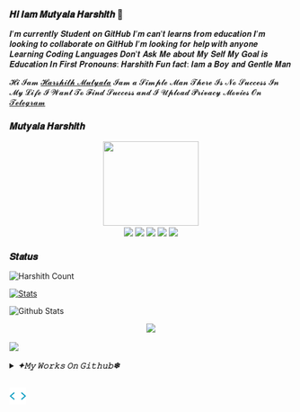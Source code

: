 ### 𝑯𝒊 𝑰𝒂𝒎 𝑴𝒖𝒕𝒚𝒂𝒍𝒂 𝑯𝒂𝒓𝒔𝒉𝒊𝒕𝒉 👋

𝑰’𝒎 𝒄𝒖𝒓𝒓𝒆𝒏𝒕𝒍𝒚 𝑺𝒕𝒖𝒅𝒆𝒏𝒕 𝒐𝒏 𝑮𝒊𝒕𝑯𝒖𝒃
𝑰’𝒎 𝒄𝒂𝒏'𝒕 𝒍𝒆𝒂𝒓𝒏𝒔 𝒇𝒓𝒐𝒎 𝒆𝒅𝒖𝒄𝒂𝒕𝒊𝒐𝒏
𝑰’𝒎 𝒍𝒐𝒐𝒌𝒊𝒏𝒈 𝒕𝒐 𝒄𝒐𝒍𝒍𝒂𝒃𝒐𝒓𝒂𝒕𝒆 𝒐𝒏 𝑮𝒊𝒕𝑯𝒖𝒃
𝑰’𝒎 𝒍𝒐𝒐𝒌𝒊𝒏𝒈 𝒇𝒐𝒓 𝒉𝒆𝒍𝒑 𝒘𝒊𝒕𝒉 𝒂𝒏𝒚𝒐𝒏𝒆 𝑳𝒆𝒂𝒓𝒏𝒊𝒏𝒈 𝑪𝒐𝒅𝒊𝒏𝒈 𝑳𝒂𝒏𝒈𝒖𝒂𝒈𝒆𝒔
𝑫𝒐𝒏'𝒕 𝑨𝒔𝒌 𝑴𝒆 𝒂𝒃𝒐𝒖𝒕 𝑴𝒚 𝑺𝒆𝒍𝒇
𝑴𝒚 𝑮𝒐𝒂𝒍 𝒊𝒔 𝑬𝒅𝒖𝒄𝒂𝒕𝒊𝒐𝒏 𝑰𝒏 𝑭𝒊𝒓𝒔𝒕
𝑷𝒓𝒐𝒏𝒐𝒖𝒏𝒔: 𝑯𝒂𝒓𝒔𝒉𝒊𝒕𝒉
𝑭𝒖𝒏 𝒇𝒂𝒄𝒕: 𝑰𝒂𝒎 𝒂 𝑩𝒐𝒚 𝒂𝒏𝒅 𝑮𝒆𝒏𝒕𝒍𝒆 𝑴𝒂𝒏

𝓗𝓲 𝓘𝓪𝓶 [𝓗𝓪𝓻𝓼𝓱𝓲𝓽𝓱 𝓜𝓾𝓽𝔂𝓪𝓵𝓪](https://t.me/Harshith_Mutyala) 𝓘𝓪𝓶 𝓪 𝓢𝓲𝓶𝓹𝓵𝓮 𝓜𝓪𝓷 𝓣𝓱𝓮𝓻𝓮 𝓘𝓼 𝓝𝓸 𝓢𝓾𝓬𝓬𝓮𝓼𝓼 𝓘𝓷 𝓜𝔂 𝓛𝓲𝓯𝓮 𝓘 𝓦𝓪𝓷𝓽 𝓣𝓸 𝓕𝓲𝓷𝓭 𝓢𝓾𝓬𝓬𝓮𝓼𝓼 𝓪𝓷𝓭 𝓘 𝓤𝓹𝓵𝓸𝓪𝓭 𝓟𝓻𝓲𝓿𝓪𝓬𝔂 𝓜𝓸𝓿𝓲𝓮𝓼 𝓞𝓷 [𝓣𝓮𝓵𝓮𝓰𝓻𝓪𝓶](https://t.me/Harshith_Studios)

### 𝑴𝒖𝒕𝒚𝒂𝒍𝒂 𝑯𝒂𝒓𝒔𝒉𝒊𝒕𝒉

<p align="middle">
<img src="https://telegra.ph/file/30ca4ce92f146fc14b4d6.jpg" width="170" height="150"><br>
<img src="https://badgen.net/badge/Name/Harshith/black?icon=awesome&labelColor=0080FF"></a>
<img src="https://badgen.net/badge/Skills/python/purple?icon=terminal&labelColor=red"></a>
<a href="https://telegram.dog/Harshith_Mutyala"><img src="https://img.shields.io/badge/Telegram-Channel-blue.svg?logo=telegram"></a>
<a href="https://github.com/MutyalaHarshith"><img src="https://badgen.net/badge/Follow%20on%20/GitHub/80FF00?icon=github&labelColor=black"></a>
<a href="https://youtube.com/channel/UCE72_6rmOJYa6JTXNaZ5LSw"><img src="https://img.shields.io/badge/YouTube-Channel-FF3333.svg?logo=youtube&logoColor=FF3333"></a>
<p align="left">
</p>

### 𝑺𝒕𝒂𝒕𝒖𝒔

![Harshith Count](https://profile-counter.glitch.me/{mutyalaharshith}/count.svg)

[![Stats](https://github-readme-stats.vercel.app/api?username=MutyalaHarshith&hide=prs&count_private=true&show_icons=true&theme=algolia)](https://github.com/MutyalaHarshith/github-readme-stats)

![Github Stats](https://github-stats-alpha.vercel.app/api/?username=MutyalaHarshith&tc=323&ic=323)




<p align="center">
<img src="https://readme-typing-svg.herokuapp.com?font=&size=14&duration=2000&color=00B348&multiline=true&height=120&lines=Iam+Mutyala+Harshith+%E2%98%81%EF%B8%8F.;%C2%BB%C2%BB%C2%BB%C2%BB%C2%BB%C2%BB%C2%BB%C2%BB%C2%BB;My+Favourite+Languages+%F0%9F%8C%BA;%C2%BB%C2%BB%C2%BB%C2%BB%C2%BB%C2%BB%C2%BB%C2%BB%C2%BB;Python-%5BPro%E2%9D%A4%EF%B8%8F%5D%2C+Java-%5BAdv%F0%9F%92%A1%5D;HTML-%5BNoob%5D+.....">
</p>
<p>
<img src="https://itstommi.vercel.app/api?theme=dark&spin=true&scan=true&kalavathi=true">
</p>
<p align="left">
    <details>
        <summary>
            <b><i>✦𝙼𝚢 𝚆𝚘𝚛𝚔𝚜 𝙾𝚗 𝙶𝚒𝚝𝚑𝚞𝚋❄︎</i></b>
        </summary>
    <details>
        <!-- analysis -->
        <summary>
            <p align='center'><b><i>▸ Mʏ Gɪᴛʜᴜʙ Aɴᴀʟɪsɪs᪥</i></b></p>
        </summary>
     <img src="https://github-readme-stats.vercel.app/api?username=MutyalaHarshith&&show_icons=true&title_color=0BEB28&icon_color=EF070B&text_color=daf7dc&bg_color=151515" alt="My GitHub Stats">
     <img src="https://github-readme-streak-stats.herokuapp.com/?user=MutyalaHarshith&theme=chartreuse-dark&hide_border=True&bg_color=000000" alt="">
    </details>
    <details>
        <summary>
            <b>
                <i>
                   <p align='center'>▸ Mʏ Gɪᴛʜᴜʙ Sᴛᴀᴛs❀</p>
                </i>
            </b>
        </summary>
        <img src="https://github-readme-stats.vercel.app/api/top-langs/?username=MutyalaHarshith&theme=blue-green" alt="Lang Anlysis"><br>      
        <img src="https://github-profile-summary-cards.vercel.app/api/cards/profile-details?username=MutyalaHarshith&theme=vue" alt="Anylisis">
    </details>
    <details>
        <summary>
            <p align='center'><b><i>▸ Mʏ Gɪᴛʜᴜʙ Tᴏᴘʜʏ Sᴛᴀᴛs𑁍</i></b></p>
        </summary>
        <img src="https://github-profile-trophy.vercel.app/?username=MutyalaHarshith&row=3&column=3" alt="Github Trophy Stats">
    </details>
</details>


<p align="left" style="font-size:30px;">
    <b><img src="https://github.com/itsmehyper13/itsmehyper13/blob/SparkelAD1317/SparkelAD/htmlanime.webp" height="30px">
